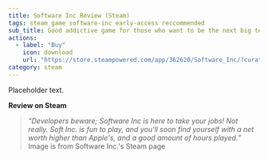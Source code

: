 ```yaml
---
title: Software Inc Review (Steam)
tags: steam game software-inc early-access reccommended
sub_title: Good addictive game for those who want to be the next big tech... person... ?
actions:
  - label: "Buy"
    icon: download
    url: "https://store.steampowered.com/app/362620/Software_Inc/?curator_clanid=41138263"
category: steam
---
```


Placeholder text. 

**Review on Steam**
> *“Developers beware; Software Inc is here to take your jobs!
> Not really. Soft Inc. is fun to play, and you'll soon find yourself with a net worth higher than Apple's, and a good amount of hours played.”*
Image is from Software Inc.'s Steam page
